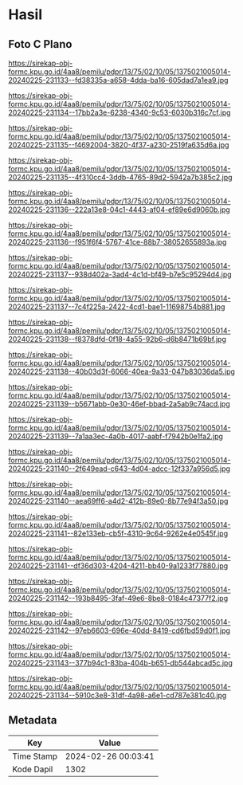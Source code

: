 # Hasil

## Foto C Plano

https://sirekap-obj-formc.kpu.go.id/4aa8/pemilu/pdpr/13/75/02/10/05/1375021005014-20240225-231133--fd38335a-a658-4dda-ba16-605dad7a1ea9.jpg

https://sirekap-obj-formc.kpu.go.id/4aa8/pemilu/pdpr/13/75/02/10/05/1375021005014-20240225-231134--17bb2a3e-6238-4340-9c53-6030b316c7cf.jpg

https://sirekap-obj-formc.kpu.go.id/4aa8/pemilu/pdpr/13/75/02/10/05/1375021005014-20240225-231135--f4692004-3820-4f37-a230-2519fa635d6a.jpg

https://sirekap-obj-formc.kpu.go.id/4aa8/pemilu/pdpr/13/75/02/10/05/1375021005014-20240225-231135--4f310cc4-3ddb-4765-89d2-5942a7b385c2.jpg

https://sirekap-obj-formc.kpu.go.id/4aa8/pemilu/pdpr/13/75/02/10/05/1375021005014-20240225-231136--222a13e8-04c1-4443-af04-ef89e6d9060b.jpg

https://sirekap-obj-formc.kpu.go.id/4aa8/pemilu/pdpr/13/75/02/10/05/1375021005014-20240225-231136--f951f6f4-5767-41ce-88b7-38052655893a.jpg

https://sirekap-obj-formc.kpu.go.id/4aa8/pemilu/pdpr/13/75/02/10/05/1375021005014-20240225-231137--938d402a-3ad4-4c1d-bf49-b7e5c95294d4.jpg

https://sirekap-obj-formc.kpu.go.id/4aa8/pemilu/pdpr/13/75/02/10/05/1375021005014-20240225-231137--7c4f225a-2422-4cd1-bae1-11698754b881.jpg

https://sirekap-obj-formc.kpu.go.id/4aa8/pemilu/pdpr/13/75/02/10/05/1375021005014-20240225-231138--f8378dfd-0f18-4a55-92b6-d6b8471b69bf.jpg

https://sirekap-obj-formc.kpu.go.id/4aa8/pemilu/pdpr/13/75/02/10/05/1375021005014-20240225-231138--40b03d3f-6066-40ea-9a33-047b83036da5.jpg

https://sirekap-obj-formc.kpu.go.id/4aa8/pemilu/pdpr/13/75/02/10/05/1375021005014-20240225-231139--b5671abb-0e30-46ef-bbad-2a5ab9c74acd.jpg

https://sirekap-obj-formc.kpu.go.id/4aa8/pemilu/pdpr/13/75/02/10/05/1375021005014-20240225-231139--7a1aa3ec-4a0b-4017-aabf-f7942b0e1fa2.jpg

https://sirekap-obj-formc.kpu.go.id/4aa8/pemilu/pdpr/13/75/02/10/05/1375021005014-20240225-231140--2f649ead-c643-4d04-adcc-12f337a956d5.jpg

https://sirekap-obj-formc.kpu.go.id/4aa8/pemilu/pdpr/13/75/02/10/05/1375021005014-20240225-231140--aea69ff6-a4d2-412b-89e0-8b77e94f3a50.jpg

https://sirekap-obj-formc.kpu.go.id/4aa8/pemilu/pdpr/13/75/02/10/05/1375021005014-20240225-231141--82e133eb-cb5f-4310-9c64-9262e4e0545f.jpg

https://sirekap-obj-formc.kpu.go.id/4aa8/pemilu/pdpr/13/75/02/10/05/1375021005014-20240225-231141--df36d303-4204-4211-bb40-9a1233f77880.jpg

https://sirekap-obj-formc.kpu.go.id/4aa8/pemilu/pdpr/13/75/02/10/05/1375021005014-20240225-231142--193b8495-3faf-49e6-8be8-0184c47377f2.jpg

https://sirekap-obj-formc.kpu.go.id/4aa8/pemilu/pdpr/13/75/02/10/05/1375021005014-20240225-231142--97eb6603-696e-40dd-8419-cd6fbd59d0f1.jpg

https://sirekap-obj-formc.kpu.go.id/4aa8/pemilu/pdpr/13/75/02/10/05/1375021005014-20240225-231143--377b94c1-83ba-404b-b651-db544abcad5c.jpg

https://sirekap-obj-formc.kpu.go.id/4aa8/pemilu/pdpr/13/75/02/10/05/1375021005014-20240225-231134--5910c3e8-31df-4a98-a6e1-cd787e381c40.jpg


## Metadata

| Key        | Value               |
| ---------- | ------------------- |
| Time Stamp | 2024-02-26 00:03:41 |
| Kode Dapil | 1302                |



